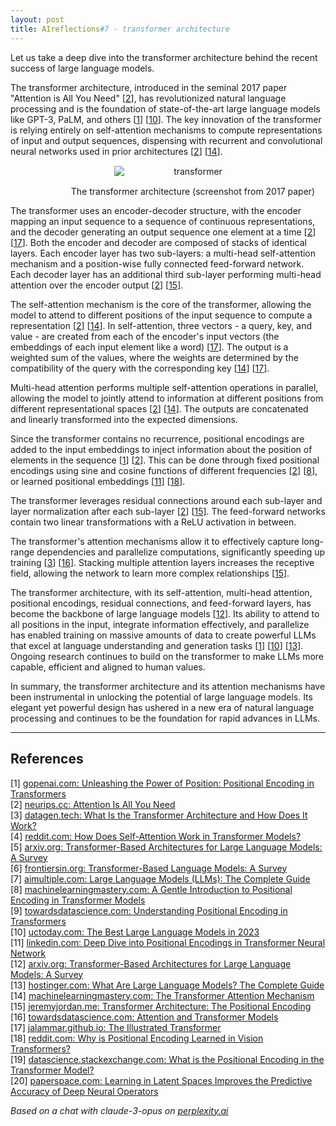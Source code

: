 ```yaml
---
layout: post
title: AIreflections#7 - transformer architecture
---
```


Let us take a deep dive into the transformer architecture behind the recent success of large language models.

The transformer architecture, introduced in the seminal 2017 paper "Attention is All You Need" [[2](#ref-2)], has revolutionized natural language processing and is the foundation of state-of-the-art large language models like GPT-3, PaLM, and others [[1](#ref-1)] [[10](#ref-10)]. The key innovation of the transformer is relying entirely on self-attention mechanisms to compute representations of input and output sequences, dispensing with recurrent and convolutional neural networks used in prior architectures [[2](#ref-2)] [[14](#ref-14)].

<figure style="text-align: center; width:100%;">
    <img src="{{site.baseurl}}/images/transformer.jpg" alt="transformer" style="max-width:50%; 
    height: auto; margin:3% auto; display:block;">
    <figcaption> The transformer architecture (screenshot from 2017 paper)</figcaption>
</figure>

The transformer uses an encoder-decoder structure, with the encoder mapping an input sequence to a sequence of continuous representations, and the decoder generating an output sequence one element at a time [[2](#ref-2)] [[17](#ref-17)]. Both the encoder and decoder are composed of stacks of identical layers. Each encoder layer has two sub-layers: a multi-head self-attention mechanism and a position-wise fully connected feed-forward network. Each decoder layer has an additional third sub-layer performing multi-head attention over the encoder output [[2](#ref-2)] [[15](#ref-15)].

The self-attention mechanism is the core of the transformer, allowing the model to attend to different positions of the input sequence to compute a representation [[2](#ref-2)] [[14](#ref-14)]. In self-attention, three vectors - a query, key, and value - are created from each of the encoder's input vectors (the embeddings of each input element like a word) [[17](#ref-17)]. The output is a weighted sum of the values, where the weights are determined by the compatibility of the query with the corresponding key [[14](#ref-14)] [[17](#ref-17)].

Multi-head attention performs multiple self-attention operations in parallel, allowing the model to jointly attend to information at different positions from different representational spaces [[2](#ref-2)] [[14](#ref-14)]. The outputs are concatenated and linearly transformed into the expected dimensions.

Since the transformer contains no recurrence, positional encodings are added to the input embeddings to inject information about the position of elements in the sequence [[1](#ref-1)] [[2](#ref-2)]. This can be done through fixed positional encodings using sine and cosine functions of different frequencies [[2](#ref-2)] [[8](#ref-8)], or learned positional embeddings [[11](#ref-11)] [[18](#ref-18)].

The transformer leverages residual connections around each sub-layer and layer normalization after each sub-layer [[2](#ref-2)] [[15](#ref-15)]. The feed-forward networks contain two linear transformations with a ReLU activation in between.

The transformer's attention mechanisms allow it to effectively capture long-range dependencies and parallelize computations, significantly speeding up training [[3](#ref-3)] [[16](#ref-16)]. Stacking multiple attention layers increases the receptive field, allowing the network to learn more complex relationships [[15](#ref-15)].

The transformer architecture, with its self-attention, multi-head attention, positional encodings, residual connections, and feed-forward layers, has become the backbone of large language models [[12](#ref-12)]. Its ability to attend to all positions in the input, integrate information effectively, and parallelize has enabled training on massive amounts of data to create powerful LLMs that excel at language understanding and generation tasks [[1](#ref-1)] [[10](#ref-10)] [[13](#ref-13)]. Ongoing research continues to build on the transformer to make LLMs more capable, efficient and aligned to human values.

In summary, the transformer architecture and its attention mechanisms have been instrumental in unlocking the potential of large language models. Its elegant yet powerful design has ushered in a new era of natural language processing and continues to be the foundation for rapid advances in LLMs.

---
## References

[1] <a id="ref-1"></a> [gopenai.com: Unleashing the Power of Position: Positional Encoding in Transformers](https://blog.gopenai.com/part-2-unleashing-the-power-of-position-positional-encoding-in-transformers-c3c61efaffc7?gi=dc6b44d5ee27)  
[2] <a id="ref-2"></a> [neurips.cc: Attention Is All You Need](https://proceedings.neurips.cc/paper_files/paper/2017/file/3f5ee243547dee91fbd053c1c4a845aa-Paper.pdf)  
[3] <a id="ref-3"></a> [datagen.tech: What Is the Transformer Architecture and How Does It Work?](https://datagen.tech/guides/computer-vision/transformer-architecture/)  
[4] <a id="ref-4"></a> [reddit.com: How Does Self-Attention Work in Transformer Models?](https://www.reddit.com/r/MachineLearning/comments/16q8pwa/d_how_does_selfattention_work_in_transformer/)  
[5] <a id="ref-5"></a> [arxiv.org: Transformer-Based Architectures for Large Language Models: A Survey](https://arxiv.org/pdf/2307.06435.pdf)  
[6] <a id="ref-6"></a> [frontiersin.org: Transformer-Based Language Models: A Survey](https://www.frontiersin.org/articles/10.3389/frai.2023.1278796/full)  
[7] <a id="ref-7"></a> [aimultiple.com: Large Language Models (LLMs): The Complete Guide](https://research.aimultiple.com/large-language-models/)  
[8] <a id="ref-8"></a> [machinelearningmastery.com: A Gentle Introduction to Positional Encoding in Transformer Models](https://machinelearningmastery.com/a-gentle-introduction-to-positional-encoding-in-transformer-models-part-1/)  
[9] <a id="ref-9"></a> [towardsdatascience.com: Understanding Positional Encoding in Transformers](https://towardsdatascience.com/understanding-positional-encoding-in-transformers-dc6bafc021ab)  
[10] <a id="ref-10"></a> [uctoday.com: The Best Large Language Models in 2023](https://www.uctoday.com/unified-communications/the-best-large-language-models-in-2023-top-llms/)  
[11] <a id="ref-11"></a> [linkedin.com: Deep Dive into Positional Encodings in Transformer Neural Network](https://www.linkedin.com/pulse/deep-dive-positional-encodings-transformer-neural-network-ajay-taneja)  
[12] <a id="ref-12"></a> [arxiv.org: Transformer-Based Architectures for Large Language Models: A Survey](https://arxiv.org/abs/2307.06435)  
[13] <a id="ref-13"></a> [hostinger.com: What Are Large Language Models? The Complete Guide](https://www.hostinger.com/tutorials/large-language-models)  
[14] <a id="ref-14"></a> [machinelearningmastery.com: The Transformer Attention Mechanism](https://machinelearningmastery.com/the-transformer-attention-mechanism/)  
[15] <a id="ref-15"></a> [jeremyjordan.me: Transformer Architecture: The Positional Encoding](https://www.jeremyjordan.me/transformer-architecture/)  
[16] <a id="ref-16"></a> [towardsdatascience.com: Attention and Transformer Models](https://towardsdatascience.com/attention-and-transformer-models-fe667f958378)  
[17] <a id="ref-17"></a> [jalammar.github.io: The Illustrated Transformer](http://jalammar.github.io/illustrated-transformer/)  
[18] <a id="ref-18"></a> [reddit.com: Why is Positional Encoding Learned in Vision Transformers?](https://www.reddit.com/r/MachineLearning/comments/nbn16r/d_why_positional_encodding_is_learned_in_vision/)  
[19] <a id="ref-19"></a> [datascience.stackexchange.com: What is the Positional Encoding in the Transformer Model?](https://datascience.stackexchange.com/questions/51065/what-is-the-positional-encoding-in-the-transformer-model)  
[20] <a id="ref-20"></a> [paperspace.com: Learning in Latent Spaces Improves the Predictive Accuracy of Deep Neural Operators](https://blog.paperspace.com/learning-in-latent-spaces-improves-the-predictive-accuracy-of-deep-neural-operators/)  

_Based on a chat with claude-3-opus on [perplexity.ai](https://perplexity.ai)_


<!-- -------------------------------------------------------------- -->
<!-- 
sequence: renumber, accumulate, format

to increment numbers, use multiple cursors then emmet shortcuts

regex...
\[(\d+)\]
to
 [[$1](#ref-$1)]

regex...
\[(\d+)\] (.*)
to
[$1] <a id="ref-$1"></a> [display text]($2)  

change "Citations:" to "## References"
-->
<!-- 
Include images like this:  
<figure style="text-align: center; width:100%;">
    <img src="{{site.baseurl}}/images/experimenting_files/experimenting_18_1.svg" alt="___" style="max-width:90%; 
    height: auto; margin:3% auto; display:block;">
    <figcaption>___</figcaption>
</figure> 
-->
<!-- 
Include code snippets like this:  
```python 
def square(x):
    return x**2
``` 
-->
<!-- 
Cite like this [[2](#ref-2)], and this [[3](#ref-3)]. Use two extra spaces at end of each line for line break
---
## References  
[1] <a id="ref-1"></a> [display text](hyperlink)  
[2] <a id="ref-2"></a> [display text](hyperlink) 
[3] <a id="ref-3"></a> [display text](hyperlink)  
_Assisted by claude-3-opus on [perplexity.ai](https://perplexity.ai)_ 
-->
<!-- -------------------------------------------------------------- -->